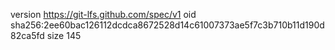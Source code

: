version https://git-lfs.github.com/spec/v1
oid sha256:2ee60bac126112dcdca8672528d14c61007373ae5f7c3b710b11d190d82ca5fd
size 145
